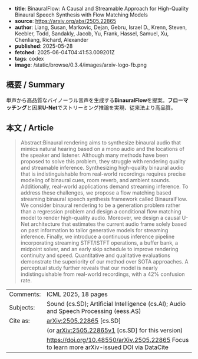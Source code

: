 <!-- metadata -->
- **title**: BinauralFlow: A Causal and Streamable Approach for High-Quality Binaural Speech Synthesis with Flow Matching Models
- **source**: https://arxiv.org/abs/2505.22865
- **author**: Liang, Susan, Markovic, Dejan, Gebru, Israel D., Krenn, Steven, Keebler, Todd, Sandakly, Jacob, Yu, Frank, Hassel, Samuel, Xu, Chenliang, Richard, Alexander
- **published**: 2025-05-28
- **fetched**: 2025-06-04T04:41:53.009201Z
- **tags**: codex
- **image**: /static/browse/0.3.4/images/arxiv-logo-fb.png

## 概要 / Summary
単声から高品質なバイノーラル音声を生成する**BinauralFlow**を提案。**フローマッチング**と因果**U-Net**でストリーミング推論を実現、従来法より高品質。

## 本文 / Article
> Abstract:Binaural rendering aims to synthesize binaural audio that mimics natural hearing based on a mono audio and the locations of the speaker and listener. Although many methods have been proposed to solve this problem, they struggle with rendering quality and streamable inference. Synthesizing high-quality binaural audio that is indistinguishable from real-world recordings requires precise modeling of binaural cues, room reverb, and ambient sounds. Additionally, real-world applications demand streaming inference. To address these challenges, we propose a flow matching based streaming binaural speech synthesis framework called BinauralFlow. We consider binaural rendering to be a generation problem rather than a regression problem and design a conditional flow matching model to render high-quality audio. Moreover, we design a causal U-Net architecture that estimates the current audio frame solely based on past information to tailor generative models for streaming inference. Finally, we introduce a continuous inference pipeline incorporating streaming STFT/ISTFT operations, a buffer bank, a midpoint solver, and an early skip schedule to improve rendering continuity and speed. Quantitative and qualitative evaluations demonstrate the superiority of our method over SOTA approaches. A perceptual study further reveals that our model is nearly indistinguishable from real-world recordings, with a $42\%$ confusion rate.

|  |  |
| --- | --- |
| Comments: | ICML 2025, 18 pages |
| Subjects: | Sound (cs.SD); Artificial Intelligence (cs.AI); Audio and Speech Processing (eess.AS) |
| Cite as: | [arXiv:2505.22865](https://arxiv.org/abs/2505.22865) [cs.SD] |
|  | (or  [arXiv:2505.22865v1](https://arxiv.org/abs/2505.22865v1) [cs.SD] for this version) |
|  | <https://doi.org/10.48550/arXiv.2505.22865> Focus to learn more  arXiv-issued DOI via DataCite |
